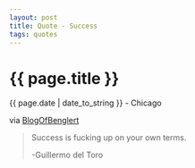```yaml
---
layout: post
title: Quote - Success
tags: quotes
---
```


{{ page.title }}
================

<p class="meta">{{ page.date | date_to_string }} - Chicago</p>

via [BlogOfBenglert](http://blog.miazmatic.com/post/1255955685)

> Success is fucking up on your own terms.
>
> -Guillermo del Toro
